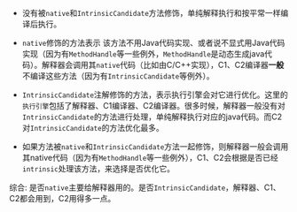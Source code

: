 - 没有被`native`和`IntrinsicCandidate`方法修饰，单纯解释执行和按平常一样编译后执行。

- `native`修饰的方法表示 该方法不用Java代码实现、或者说不显式用Java代码实现（因为有`MethodHandle`等一些例外，`MethodHandle`是动态生成java代码）。解释器会调用其`native`代码（比如由C/C++实现），C1、C2编译器**一般**不编译这些方法（因为有`IntrinsicCandidate`等例外）。

- `IntrinsicCandidate`注解修饰的方法，表示执行引擎会对它进行优化。这里的`执行引擎`包括了解释器、C1编译器、C2编译器。很多时候，解释器一般没有对`IntrinsicCandidate`的方法进行处理，单纯解释执行对应的java代码。而C2对`IntrinsicCandidate`的方法优化最多。

- 如果方法被`native`和`IntrinsicCandidate`方法一起修饰，则解释器一般会调用其native代码（因为有`MethodHandle`等一些例外），C1、C2会根据是否已经`intrinsic`处理该方法，来选择是否优化它。

综合: 是否`native`主要给解释器用的。是否`IntrinsicCandidate`，解释器、C1、C2都会用到，C2用得多一点。

